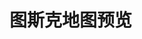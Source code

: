 # 图斯克地图预览

<div id="map" style="height: 600px;"></div>

<link rel="stylesheet" href="https://unpkg.com/leaflet/dist/leaflet.css" />
<script src="https://unpkg.com/leaflet/dist/leaflet.js"></script>
<script src="../../assets/js/map.js"></script>